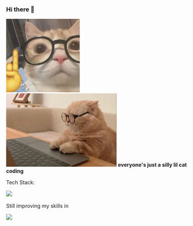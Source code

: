### Hi there 👋
<div align="left">
  <img src="https://github.com/krishachikka/krishachikka/blob/977ee2019ff6d5d883904dd8b92c3e15ad66e505/meow.jpeg" alt="Meow" width="200" height="200">
  <br>
  <img src="https://github.com/krishachikka/krishachikka/blob/ced51370ac153dfc60f7ada7cb2dd14c2d7838b0/cat%20(2).jpeg" alt="cat" height="200">
  <b>everyone's just a silly lil cat coding</b>
</div>
<div align="left"> 
  <p>Tech Stack: </p>
  <img src="https://skillicons.dev/icons?i=html,css,tailwind,js,mysql" height="40" /> 
  <p>Still improving my skills in</p>
  <img src="https://skillicons.dev/icons?i=react,nodejs,mysql,git" height="40" />
</div>
